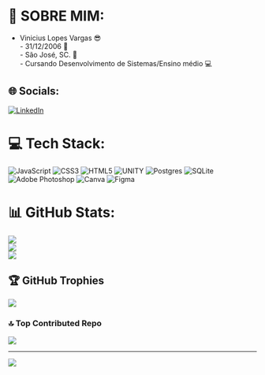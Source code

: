 # 💫 SOBRE MIM:
- Vinicius Lopes Vargas 😎<br>- 31/12/2006 🎂<br>- São José, SC. 🌊<br>- Cursando Desenvolvimento de Sistemas/Ensino médio 💻<br>


## 🌐 Socials:
[![LinkedIn](https://img.shields.io/badge/LinkedIn-%230077B5.svg?logo=linkedin&logoColor=white)](https://www.linkedin.com/in/vinicius-lopes-vargas-3b5ba8275/) 

# 💻 Tech Stack:
![JavaScript](https://img.shields.io/badge/javascript-%23323330.svg?style=for-the-badge&logo=javascript&logoColor=%23F7DF1E) ![CSS3](https://img.shields.io/badge/css3-%231572B6.svg?style=for-the-badge&logo=css3&logoColor=white) ![HTML5](https://img.shields.io/badge/html5-%23E34F26.svg?style=for-the-badge&logo=html5&logoColor=white) ![UNITY](https://img.shields.io/badge/Unity-%2320232a.svg?style=for-the-badge&logo=unity&logoColor=white) ![Postgres](https://img.shields.io/badge/postgres-%23316192.svg?style=for-the-badge&logo=postgresql&logoColor=white) ![SQLite](https://img.shields.io/badge/sqlite-%2307405e.svg?style=for-the-badge&logo=sqlite&logoColor=white) ![Adobe Photoshop](https://img.shields.io/badge/adobephotoshop-%2331A8FF.svg?style=for-the-badge&logo=adobephotoshop&logoColor=white) ![Canva](https://img.shields.io/badge/Canva-%2300C4CC.svg?style=for-the-badge&logo=Canva&logoColor=white) 	![Figma](https://img.shields.io/badge/figma-%23F24E1E.svg?style=for-the-badge&logo=figma&logoColor=white) 
# 📊 GitHub Stats:
![](https://github-readme-stats.vercel.app/api?username=Viniciuslvargas&theme=midnight-purple&hide_border=false&include_all_commits=true&count_private=false)<br/>
![](https://github-readme-streak-stats.herokuapp.com/?user=Viniciuslvargas&theme=midnight-purple&hide_border=false)<br/>
![](https://github-readme-stats.vercel.app/api/top-langs/?username=Viniciuslvargas&theme=midnight-purple&hide_border=false&include_all_commits=true&count_private=false&layout=compact)

## 🏆 GitHub Trophies
![](https://github-profile-trophy.vercel.app/?username=Viniciuslvargas&theme=radical&no-frame=false&no-bg=true&margin-w=4)

### 🔝 Top Contributed Repo
![](https://github-contributor-stats.vercel.app/api?username=Viniciuslvargas&limit=5&theme=radical&combine_all_yearly_contributions=true)

---
[![](https://visitcount.itsvg.in/api?id=Viniciuslvargas&icon=1&color=11)](https://visitcount.itsvg.in)

<!-- Proudly created with GPRM ( https://gprm.itsvg.in ) -->
